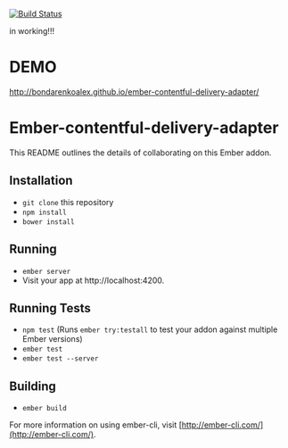 [![Build Status](https://travis-ci.org/BondarenkoAlex/ember-contentful-delivery-adapter.svg?branch=master)](https://travis-ci.org/BondarenkoAlex/ember-contentful-delivery-adapter)

in working!!!

# DEMO
http://bondarenkoalex.github.io/ember-contentful-delivery-adapter/ 

# Ember-contentful-delivery-adapter

This README outlines the details of collaborating on this Ember addon.

## Installation

* `git clone` this repository
* `npm install`
* `bower install`

## Running

* `ember server`
* Visit your app at http://localhost:4200.

## Running Tests

* `npm test` (Runs `ember try:testall` to test your addon against multiple Ember versions)
* `ember test`
* `ember test --server`

## Building

* `ember build`

For more information on using ember-cli, visit [http://ember-cli.com/](http://ember-cli.com/).
